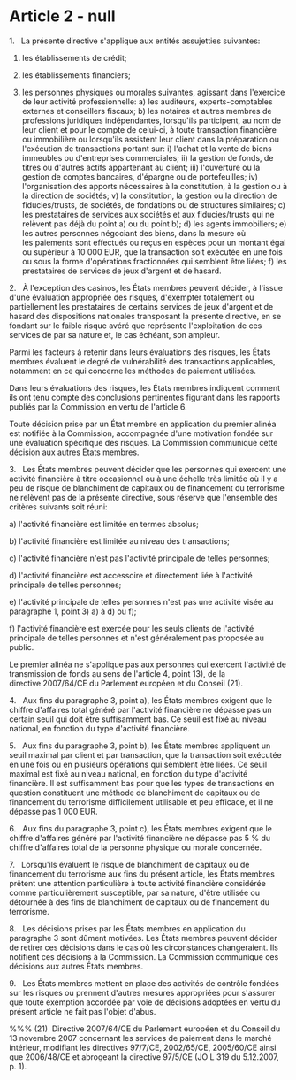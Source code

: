 # Article 2 - null


1.   La présente directive s'applique aux entités assujetties suivantes:

1) les établissements de crédit;

2) les établissements financiers;

3) les personnes physiques ou morales suivantes, agissant dans l'exercice de leur activité professionnelle: a) les auditeurs, experts-comptables externes et conseillers fiscaux; b) les notaires et autres membres de professions juridiques indépendantes, lorsqu'ils participent, au nom de leur client et pour le compte de celui-ci, à toute transaction financière ou immobilière ou lorsqu'ils assistent leur client dans la préparation ou l'exécution de transactions portant sur: i) l'achat et la vente de biens immeubles ou d'entreprises commerciales; ii) la gestion de fonds, de titres ou d'autres actifs appartenant au client; iii) l'ouverture ou la gestion de comptes bancaires, d'épargne ou de portefeuilles; iv) l'organisation des apports nécessaires à la constitution, à la gestion ou à la direction de sociétés; v) la constitution, la gestion ou la direction de fiducies/trusts, de sociétés, de fondations ou de structures similaires; c) les prestataires de services aux sociétés et aux fiducies/trusts qui ne relèvent pas déjà du point a) ou du point b); d) les agents immobiliers; e) les autres personnes négociant des biens, dans la mesure où les paiements sont effectués ou reçus en espèces pour un montant égal ou supérieur à 10 000 EUR, que la transaction soit exécutée en une fois ou sous la forme d'opérations fractionnées qui semblent être liées; f) les prestataires de services de jeux d'argent et de hasard.

2.   À l'exception des casinos, les États membres peuvent décider, à l'issue d'une évaluation appropriée des risques, d'exempter totalement ou partiellement les prestataires de certains services de jeux d'argent et de hasard des dispositions nationales transposant la présente directive, en se fondant sur le faible risque avéré que représente l'exploitation de ces services de par sa nature et, le cas échéant, son ampleur.

Parmi les facteurs à retenir dans leurs évaluations des risques, les États membres évaluent le degré de vulnérabilité des transactions applicables, notamment en ce qui concerne les méthodes de paiement utilisées.

Dans leurs évaluations des risques, les États membres indiquent comment ils ont tenu compte des conclusions pertinentes figurant dans les rapports publiés par la Commission en vertu de l'article 6.

Toute décision prise par un État membre en application du premier alinéa est notifiée à la Commission, accompagnée d'une motivation fondée sur une évaluation spécifique des risques. La Commission communique cette décision aux autres États membres.

3.   Les États membres peuvent décider que les personnes qui exercent une activité financière à titre occasionnel ou à une échelle très limitée où il y a peu de risque de blanchiment de capitaux ou de financement du terrorisme ne relèvent pas de la présente directive, sous réserve que l'ensemble des critères suivants soit réuni:

a) l'activité financière est limitée en termes absolus;

b) l'activité financière est limitée au niveau des transactions;

c) l'activité financière n'est pas l'activité principale de telles personnes;

d) l'activité financière est accessoire et directement liée à l'activité principale de telles personnes;

e) l'activité principale de telles personnes n'est pas une activité visée au paragraphe 1, point 3) a) à d) ou f);

f) l'activité financière est exercée pour les seuls clients de l'activité principale de telles personnes et n'est généralement pas proposée au public.

Le premier alinéa ne s'applique pas aux personnes qui exercent l'activité de transmission de fonds au sens de l'article 4, point 13), de la directive 2007/64/CE du Parlement européen et du Conseil (21).

4.   Aux fins du paragraphe 3, point a), les États membres exigent que le chiffre d'affaires total généré par l'activité financière ne dépasse pas un certain seuil qui doit être suffisamment bas. Ce seuil est fixé au niveau national, en fonction du type d'activité financière.

5.   Aux fins du paragraphe 3, point b), les États membres appliquent un seuil maximal par client et par transaction, que la transaction soit exécutée en une fois ou en plusieurs opérations qui semblent être liées. Ce seuil maximal est fixé au niveau national, en fonction du type d'activité financière. Il est suffisamment bas pour que les types de transactions en question constituent une méthode de blanchiment de capitaux ou de financement du terrorisme difficilement utilisable et peu efficace, et il ne dépasse pas 1 000 EUR.

6.   Aux fins du paragraphe 3, point c), les États membres exigent que le chiffre d'affaires généré par l'activité financière ne dépasse pas 5 % du chiffre d'affaires total de la personne physique ou morale concernée.

7.   Lorsqu'ils évaluent le risque de blanchiment de capitaux ou de financement du terrorisme aux fins du présent article, les États membres prêtent une attention particulière à toute activité financière considérée comme particulièrement susceptible, par sa nature, d'être utilisée ou détournée à des fins de blanchiment de capitaux ou de financement du terrorisme.

8.   Les décisions prises par les États membres en application du paragraphe 3 sont dûment motivées. Les États membres peuvent décider de retirer ces décisions dans le cas où les circonstances changeraient. Ils notifient ces décisions à la Commission. La Commission communique ces décisions aux autres États membres.

9.   Les États membres mettent en place des activités de contrôle fondées sur les risques ou prennent d'autres mesures appropriées pour s'assurer que toute exemption accordée par voie de décisions adoptées en vertu du présent article ne fait pas l'objet d'abus.

%%% (21)  Directive 2007/64/CE du Parlement européen et du Conseil du 13 novembre 2007 concernant les services de paiement dans le marché intérieur, modifiant les directives 97/7/CE, 2002/65/CE, 2005/60/CE ainsi que 2006/48/CE et abrogeant la directive 97/5/CE (JO L 319 du 5.12.2007, p. 1).
